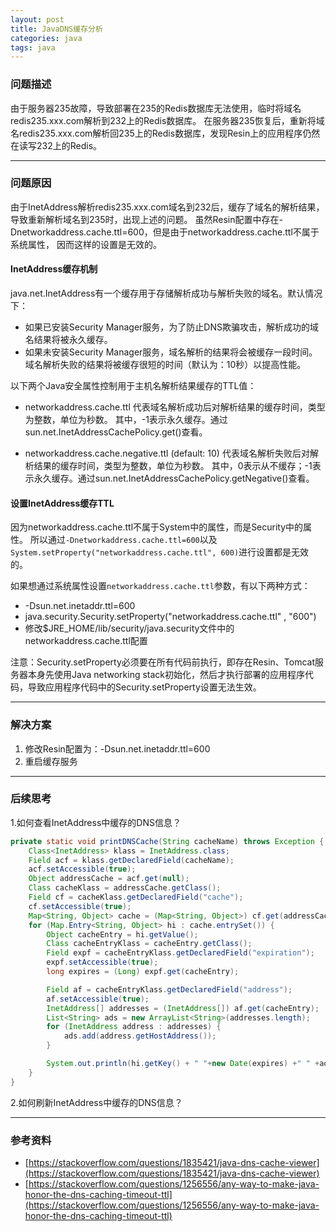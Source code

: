 ```yaml
---
layout: post
title: JavaDNS缓存分析
categories: java
tags: java
---
```


### 问题描述
由于服务器235故障，导致部署在235的Redis数据库无法使用，临时将域名redis235.xxx.com解析到232上的Redis数据库。
在服务器235恢复后，重新将域名redis235.xxx.com解析回235上的Redis数据库，发现Resin上的应用程序仍然在读写232上的Redis。

---

### 问题原因
由于InetAddress解析redis235.xxx.com域名到232后，缓存了域名的解析结果，导致重新解析域名到235时，出现上述的问题。
虽然Resin配置中存在<jvm-arg>-Dnetworkaddress.cache.ttl=600</jvm-arg>，但是由于networkaddress.cache.ttl不属于系统属性，
因而这样的设置是无效的。

#### InetAddress缓存机制
java.net.InetAddress有一个缓存用于存储解析成功与解析失败的域名。默认情况下：
- 如果已安装Security Manager服务，为了防止DNS欺骗攻击，解析成功的域名结果将被永久缓存。
- 如果未安装Security Manager服务，域名解析的结果将会被缓存一段时间。域名解析失败的结果将被缓存很短的时间（默认为：10秒）以提高性能。

以下两个Java安全属性控制用于主机名解析结果缓存的TTL值：
- networkaddress.cache.ttl
代表域名解析成功后对解析结果的缓存时间，类型为整数，单位为秒数。
其中，-1表示永久缓存。通过sun.net.InetAddressCachePolicy.get()查看。

- networkaddress.cache.negative.ttl (default: 10)
代表域名解析失败后对解析结果的缓存时间，类型为整数，单位为秒数。
其中，0表示从不缓存；-1表示永久缓存。通过sun.net.InetAddressCachePolicy.getNegative()查看。

#### 设置InetAddress缓存TTL
因为networkaddress.cache.ttl不属于System中的属性，而是Security中的属性。
所以通过`-Dnetworkaddress.cache.ttl=600`以及`System.setProperty("networkaddress.cache.ttl", 600)`进行设置都是无效的。

如果想通过系统属性设置`networkaddress.cache.ttl`参数，有以下两种方式：
- -Dsun.net.inetaddr.ttl=600
- java.security.Security.setProperty("networkaddress.cache.ttl" , "600")
- 修改$JRE_HOME/lib/security/java.security文件中的networkaddress.cache.ttl配置

注意：Security.setProperty必须要在所有代码前执行，即存在Resin、Tomcat服务器本身先使用Java networking stack初始化，然后才执行部署的应用程序代码，导致应用程序代码中的Security.setProperty设置无法生效。

---

### 解决方案
1. 修改Resin配置为：<jvm-arg>-Dsun.net.inetaddr.ttl=600</jvm-arg>
2. 重启缓存服务

---

### 后续思考
1.如何查看InetAddress中缓存的DNS信息？

```java
private static void printDNSCache(String cacheName) throws Exception {
    Class<InetAddress> klass = InetAddress.class;
    Field acf = klass.getDeclaredField(cacheName);
    acf.setAccessible(true);
    Object addressCache = acf.get(null);
    Class cacheKlass = addressCache.getClass();
    Field cf = cacheKlass.getDeclaredField("cache");
    cf.setAccessible(true);
    Map<String, Object> cache = (Map<String, Object>) cf.get(addressCache);
    for (Map.Entry<String, Object> hi : cache.entrySet()) {
        Object cacheEntry = hi.getValue();
        Class cacheEntryKlass = cacheEntry.getClass();
        Field expf = cacheEntryKlass.getDeclaredField("expiration");
        expf.setAccessible(true);
        long expires = (Long) expf.get(cacheEntry);

        Field af = cacheEntryKlass.getDeclaredField("address");
        af.setAccessible(true);
        InetAddress[] addresses = (InetAddress[]) af.get(cacheEntry);
        List<String> ads = new ArrayList<String>(addresses.length);
        for (InetAddress address : addresses) {
            ads.add(address.getHostAddress());
        }

        System.out.println(hi.getKey() + " "+new Date(expires) +" " +ads);
    }
}
```

2.如何刷新InetAddress中缓存的DNS信息？

---

### 参考资料
- [https://stackoverflow.com/questions/1835421/java-dns-cache-viewer](https://stackoverflow.com/questions/1835421/java-dns-cache-viewer)
- [https://stackoverflow.com/questions/1256556/any-way-to-make-java-honor-the-dns-caching-timeout-ttl](https://stackoverflow.com/questions/1256556/any-way-to-make-java-honor-the-dns-caching-timeout-ttl)
